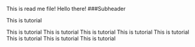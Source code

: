 This is read me file!
Hello there!
###Subheader

This is tutorial

This is tutorial
This is tutorial
This is tutorial
This is tutorial
This is tutorial
This is tutorial
This is tutorial
This is tutorial
